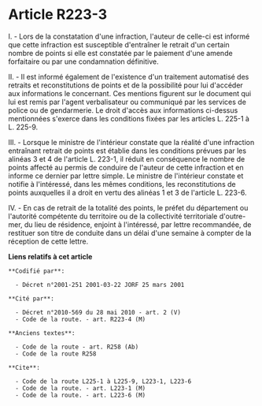 # Article R223-3

I. - Lors de la constatation d'une infraction, l'auteur de celle-ci est informé que cette infraction est susceptible
d'entraîner le retrait d'un certain nombre de points si elle est constatée par le paiement d'une amende forfaitaire ou par
une condamnation définitive.

II. - Il est informé également de l'existence d'un traitement automatisé des retraits et reconstitutions de points et de la
possibilité pour lui d'accéder aux informations le concernant. Ces mentions figurent sur le document qui lui est remis par
l'agent verbalisateur ou communiqué par les services de police ou de gendarmerie. Le droit d'accès aux informations ci-dessus
mentionnées s'exerce dans les conditions fixées par les articles L. 225-1 à L. 225-9.

III. - Lorsque le ministre de l'intérieur constate que la réalité d'une infraction entraînant retrait de points est établie
dans les conditions prévues par les alinéas 3 et 4 de l'article L. 223-1, il réduit en conséquence le nombre de points
affecté au permis de conduire de l'auteur de cette infraction et en informe ce dernier par lettre simple. Le ministre de
l'intérieur constate et notifie à l'intéressé, dans les mêmes conditions, les reconstitutions de points auxquelles il a droit
en vertu des alinéas 1 et 3 de l'article L. 223-6.

IV. - En cas de retrait de la totalité des points, le préfet du département ou l'autorité compétente du territoire ou de la
collectivité territoriale d'outre-mer, du lieu de résidence, enjoint à l'intéressé, par lettre recommandée, de restituer son
titre de conduite dans un délai d'une semaine à compter de la réception de cette lettre.

**Liens relatifs à cet article**

	**Codifié par**:

	  - Décret n°2001-251 2001-03-22 JORF 25 mars 2001

	**Cité par**:

	  - Décret n°2010-569 du 28 mai 2010 - art. 2 (V)
	  - Code de la route. - art. R223-4 (M)

	**Anciens textes**:

	  - Code de la route - art. R258 (Ab)
	  - Code de la route R258

	**Cite**:

	  - Code de la route L225-1 à L225-9, L223-1, L223-6
	  - Code de la route. - art. L223-1 (M)
	  - Code de la route. - art. L223-6 (M)
